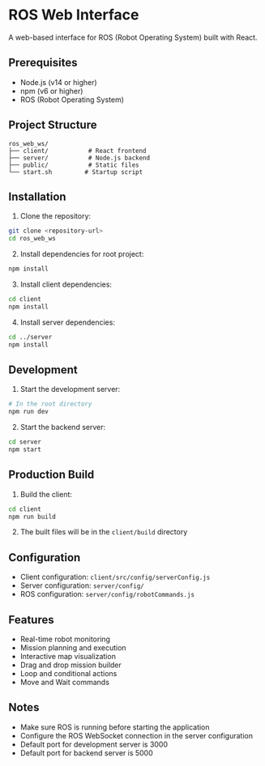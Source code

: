 # ROS Web Interface

A web-based interface for ROS (Robot Operating System) built with React.

## Prerequisites

- Node.js (v14 or higher)
- npm (v6 or higher)
- ROS (Robot Operating System)

## Project Structure

```
ros_web_ws/
├── client/           # React frontend
├── server/           # Node.js backend
├── public/           # Static files
└── start.sh         # Startup script
```

## Installation

1. Clone the repository:
```bash
git clone <repository-url>
cd ros_web_ws
```

2. Install dependencies for root project:
```bash
npm install
```

3. Install client dependencies:
```bash
cd client
npm install
```

4. Install server dependencies:
```bash
cd ../server
npm install
```

## Development

1. Start the development server:
```bash
# In the root directory
npm run dev
```

2. Start the backend server:
```bash
cd server
npm start
```

## Production Build

1. Build the client:
```bash
cd client
npm run build
```

2. The built files will be in the `client/build` directory

## Configuration

- Client configuration: `client/src/config/serverConfig.js`
- Server configuration: `server/config/`
- ROS configuration: `server/config/robotCommands.js`

## Features

- Real-time robot monitoring
- Mission planning and execution
- Interactive map visualization
- Drag and drop mission builder
- Loop and conditional actions
- Move and Wait commands

## Notes

- Make sure ROS is running before starting the application
- Configure the ROS WebSocket connection in the server configuration
- Default port for development server is 3000
- Default port for backend server is 5000 